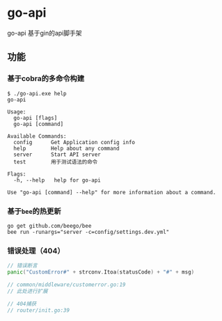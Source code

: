 # go-api

go-api  基于gin的api脚手架

## 功能

### 基于cobra的多命令构建

```shell script
$ ./go-api.exe help
go-api

Usage:
  go-api [flags]
  go-api [command]

Available Commands:
  config      Get Application config info
  help        Help about any command
  server      Start API server
  test        用于测试语法的命令

Flags:
  -h, --help   help for go-api

Use "go-api [command] --help" for more information about a command.
```

### 基于`bee`的热更新

```shell script
go get github.com/beego/bee
bee run -runargs="server -c=config/settings.dev.yml"
```

### 错误处理（404）

```go
// 错误断言
panic("CustomError#" + strconv.Itoa(statusCode) + "#" + msg)

// common/middleware/customerror.go:19
// 此处进行扩展

// 404捕获
// router/init.go:39
```
